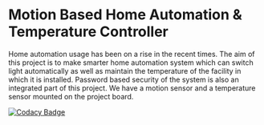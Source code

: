 # Motion Based Home Automation & Temperature Controller

Home automation usage has been on a rise in the recent times. The aim of this project is to make smarter home automation system which can switch light automatically as well as maintain the temperature of the facility in which it is installed. Password based security of the system is also an integrated part of this project. We have a motion sensor and a temperature sensor mounted on the project board.

[![Codacy Badge](https://app.codacy.com/project/badge/Grade/0abb8489351643a09cfc5a0796175f70)](https://www.codacy.com/gh/Abhishek3yadav/M2-EmbSys/dashboard?utm_source=github.com&amp;utm_medium=referral&amp;utm_content=Abhishek3yadav/M2-EmbSys&amp;utm_campaign=Badge_Grade)
